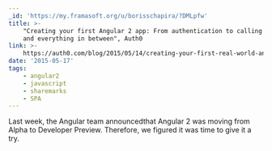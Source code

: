 ```yaml
---
_id: 'https://my.framasoft.org/u/borisschapira/?DMLpfw'
title: >-
    "Creating your first Angular 2 app: From authentication to calling an API
    and everything in between", Auth0
link: >-
    https://auth0.com/blog/2015/05/14/creating-your-first-real-world-angular-2-app-from-authentication-to-calling-an-api-and-everything-in-between/
date: '2015-05-17'
tags:
    - angular2
    - javascript
    - sharemarks
    - SPA
---
```


<div class="markdown"><p>Last week, the Angular team announcedthat Angular 2 was moving from Alpha to Developer Preview. Therefore, we figured it was time to give it a try.
</p></div>
